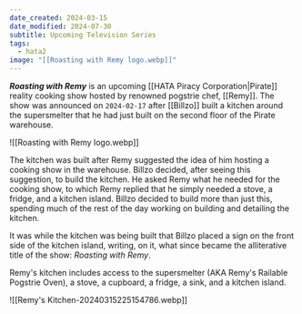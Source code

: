```yaml
---
date_created: 2024-03-15
date_modified: 2024-07-30
subtitle: Upcoming Television Series
tags:
  - hata2
image: "[[Roasting with Remy logo.webp]]"
---
```

***Roasting with Remy*** is an upcoming [[HATA Piracy Corporation|Pirate]] reality cooking show hosted by renowned pogstrie chef, [[Remy]]. The show was announced on `2024-02-17` after [[Billzo]] built a kitchen around the supersmelter that he had just built on the second floor of the Pirate warehouse.

![[Roasting with Remy logo.webp]]

The kitchen was built after Remy suggested the idea of him hosting a cooking show in the warehouse. Billzo decided, after seeing this suggestion, to build the kitchen. He asked Remy what he needed for the cooking show, to which Remy replied that he simply needed a stove, a fridge, and a kitchen island. Billzo decided to build more than just this, spending much of the rest of the day working on building and detailing the kitchen.

It was while the kitchen was being built that Billzo placed a sign on the front side of the kitchen island, writing, on it, what since became the alliterative title of the show: *Roasting with Remy*.

Remy's kitchen includes access to the supersmelter (AKA Remy's Railable Pogstrie Oven), a stove, a cupboard, a fridge, a sink, and a kitchen island.

![[Remy's Kitchen-20240315225154786.webp]]